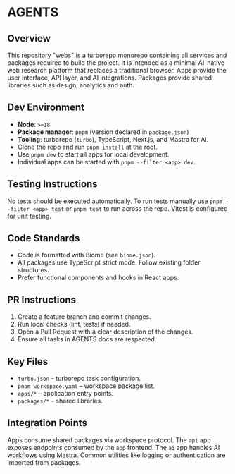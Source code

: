 # AGENTS

## Overview
This repository "webs" is a turborepo monorepo containing all services and packages required to build the project. It is intended as a minimal AI-native web research platform that replaces a traditional browser. Apps provide the user interface, API layer, and AI integrations. Packages provide shared libraries such as design, analytics and auth.

## Dev Environment
- **Node**: `>=18`
- **Package manager**: `pnpm` (version declared in `package.json`)
- **Tooling**: turborepo (`turbo`), TypeScript, Next.js, and Mastra for AI.
- Clone the repo and run `pnpm install` at the root.
- Use `pnpm dev` to start all apps for local development.
- Individual apps can be started with `pnpm --filter <app> dev`.

## Testing Instructions
No tests should be executed automatically. To run tests manually use `pnpm --filter <app> test` or `pnpm test` to run across the repo. Vitest is configured for unit testing.

## Code Standards
- Code is formatted with Biome (see `biome.json`).
- All packages use TypeScript strict mode. Follow existing folder structures.
- Prefer functional components and hooks in React apps.

## PR Instructions
1. Create a feature branch and commit changes.
2. Run local checks (lint, tests) if needed.
3. Open a Pull Request with a clear description of the changes.
4. Ensure all tasks in AGENTS docs are respected.

## Key Files
- `turbo.json` – turborepo task configuration.
- `pnpm-workspace.yaml` – workspace package list.
- `apps/*` – application entry points.
- `packages/*` – shared libraries.

## Integration Points
Apps consume shared packages via workspace protocol. The `api` app exposes endpoints consumed by the `app` frontend. The `ai` app handles AI workflows using Mastra. Common utilities like logging or authentication are imported from packages.
